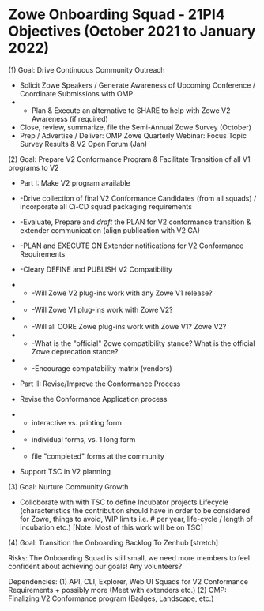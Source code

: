# Zowe Onboarding Squad - 21PI4 Objectives (October 2021 to January 2022)


(1) Goal:  Drive Continuous Community Outreach
- Solicit Zowe Speakers / Generate Awareness of Upcoming Conference / Coordinate Submissions with OMP
- - Plan & Execute an alternative to SHARE to help with Zowe V2 Awareness (if required)
- Close, review, summarize, file the Semi-Annual Zowe Survey (October) 
- Prep / Advertise / Deliver: OMP Zowe Quarterly Webinar: Focus Topic Survey Results & V2 Open Forum (Jan)

(2) Goal:  Prepare V2 Conformance Program & Facilitate Transition of all V1 programs to V2
- Part I:  Make V2 program available
- -Drive collection of final V2 Conformance Candidates (from all squads) / incorporate all Ci-CD squad packaging requirements
- -Evaluate, Prepare and *draft* the PLAN for V2 conformance transition & extender communication (align publication with V2 GA)
- -PLAN and EXECUTE ON Extender notifications for V2 Conformance Requirements
- -Cleary DEFINE and PUBLISH V2 Compatibility
- - -Will Zowe V2 plug-ins work with any Zowe V1 release?
- - -Will Zowe V1 plug-ins work with Zowe V2?
- - -Will all CORE Zowe plug-ins work with Zowe V1?  Zowe V2?
- - -What is the "official" Zowe compatibility stance? What is the official Zowe deprecation stance?
- - -Encourage compatability matrix (vendors)

- Part II:  Revise/Improve the Conformance Process
- Revise the Conformance Application process
- - interactive vs. printing form
- - individual forms, vs. 1 long form
- - file "completed" forms at the community
- Support TSC in V2 planning

(3) Goal:  Nurture Community Growth
- Colloborate with with TSC to define Incubator projects Lifecycle (characteristics the contribution should have in order to be considered for Zowe, things to avoid, WIP limits i.e. # per year, life-cycle / length of incubation etc.)  [Note:  Most of this work will be on TSC]


(4) Goal: Transition the Onboarding Backlog To Zenhub [stretch]


Risks:
The Onboarding Squad is still small, we need more members to feel confident about achieving our goals!  Any volunteers?
 

Dependencies:
(1) API, CLI, Explorer, Web UI Squads for V2 Conformance Requirements + possibly more (Meet with extenders etc.)
(2) OMP:  Finalizing V2 Conformance program (Badges, Landscape, etc.)

